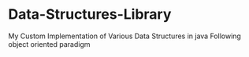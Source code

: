# Data-Structures-Library
My Custom Implementation of Various Data Structures in java Following object oriented paradigm
